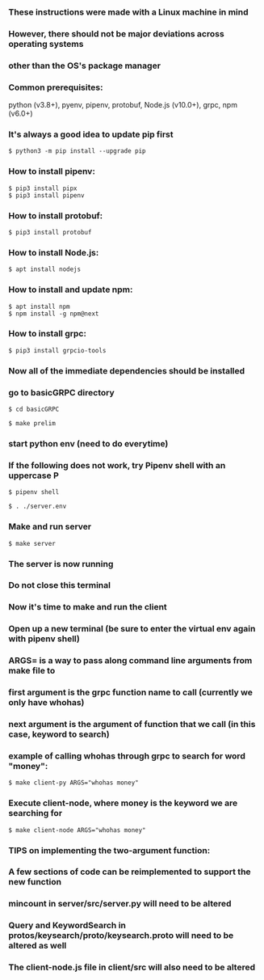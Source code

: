 ### These instructions were made with a Linux machine in mind
### However, there should not be major deviations across operating systems
### other than the OS's package manager

### Common prerequisites:
python (v3.8+), pyenv, pipenv, protobuf, Node.js (v10.0+), grpc, npm (v6.0+)

### It's always a good idea to update pip first
```
$ python3 -m pip install --upgrade pip
```

### How to install pipenv:
```
$ pip3 install pipx
$ pip3 install pipenv
```

### How to install protobuf:
```
$ pip3 install protobuf
```

### How to install Node.js:
```
$ apt install nodejs
```

### How to install and update npm:
```
$ apt install npm
$ npm install -g npm@next
```

### How to install grpc:
```
$ pip3 install grpcio-tools
```

### Now all of the immediate dependencies should be installed

### go to basicGRPC directory
```
$ cd basicGRPC
```

```
$ make prelim
```

### start python env (need to do everytime)
### If the following does not work, try Pipenv shell with an uppercase P
```
$ pipenv shell
```

```
$ . ./server.env
```

### Make and run server
```
$ make server
```

### The server is now running
### Do not close this terminal

### Now it's time to make and run the client
### Open up a new terminal (be sure to enter the virtual env again with pipenv shell)
### ARGS= is a way to pass along command line arguments from make file to 
### first argument is the grpc function name to call (currently we only have whohas)
### next argument is the argument of function that we call (in this case, keyword to search)
### example of calling whohas through grpc to search for word "money":
```
$ make client-py ARGS="whohas money"
```

### Execute client-node, where money is the keyword we are searching for
```
$ make client-node ARGS="whohas money"
```

### TIPS on implementing the two-argument function:
### A few sections of code can be reimplemented to support the new function
### mincount in server/src/server.py will need to be altered
### Query and KeywordSearch in protos/keysearch/proto/keysearch.proto will need to be altered as well
### The client-node.js file in client/src will also need to be altered
